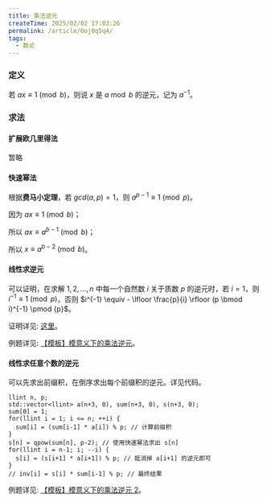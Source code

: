 ```yaml
---
title: 乘法逆元
createTime: 2025/02/02 17:03:26
permalink: /article/0oj0q5q4/
tags:
  - 数论
---
```


### 定义

若 $ax \equiv 1 \pmod{b}$，则说 $x$ 是 $a \bmod b$ 的逆元，记为 $a^{-1}$。

### 求法

#### 扩展欧几里得法

暂略

#### 快速幂法

根据**费马小定理**，若 $gcd(a, p) = 1$，则 $a^{p-1} \equiv 1 \pmod{p}$。

因为 $ax \equiv 1 \pmod{b}$；

所以 $ax \equiv a^{b-1} \pmod{b}$；

所以 $x \equiv a^{b-2} \pmod{b}$。

#### 线性求逆元

可以证明，在求解 $1, 2, \dots, n$ 中每一个自然数 $i$ 关于质数 $p$ 的逆元时，若 $i=1$，则 $i^{-1} \equiv 1 \pmod {p}$，否则 $i^{-1} \equiv - \lfloor \frac{p}{i} \rfloor (p \bmod i)^{-1} \pmod {p}$。

证明详见: [这里](https://oi-wiki.org/math/number-theory/inverse/#%E7%BA%BF%E6%80%A7%E6%B1%82%E9%80%86%E5%85%83)。

例题详见: [【模板】模意义下的乘法逆元](https://www.luogu.com.cn/problem/P3811)。

#### 线性求任意个数的逆元

可以先求出前缀积，在倒序求出每个前缀积的逆元。详见代码。
```cpp{5,7,9,11}
llint n, p;
std::vector<llint> a(n+3, 0), sum(n+3, 0), s(n+3, 0);
sum[0] = 1;
for(llint i = 1; i <= n; ++i) {
  sum[i] = (sum[i-1] * a[i]) % p; // 计算前缀积
}
s[n] = qpow(sum[n], p-2); // 使用快速幂法求出 s[n]
for(llint i = n-1; i; --i) {
  s[i] = (s[i+1] * a[i+1]) % p; // 抵消掉 a[i+1] 的逆元即可
}
// inv[i] = s[i] * sum[i-1] % p; // 最终结果
```
例题详见: [【模板】模意义下的乘法逆元 2](https://www.luogu.com.cn/problem/P5431)。

